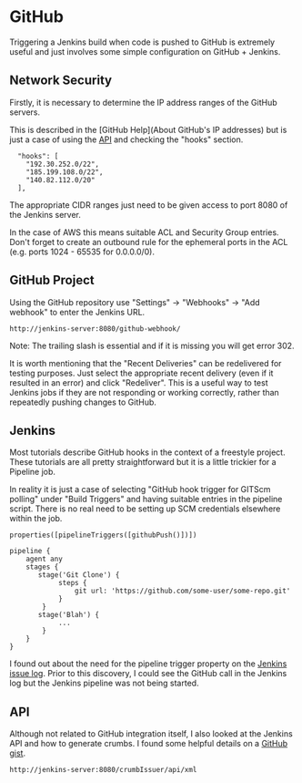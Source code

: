 # GitHub

Triggering a Jenkins build when code is pushed to GitHub is extremely useful and just involves some simple configuration on GitHub + Jenkins.



## Network Security

Firstly, it is necessary to determine the IP address ranges of the GitHub servers.

This is described in the [GitHub Help](About GitHub's IP addresses) but is just a case of using the [API](https://api.github.com/meta) and checking the "hooks" section.

```
  "hooks": [
    "192.30.252.0/22",
    "185.199.108.0/22",
    "140.82.112.0/20"
  ],
```

The appropriate CIDR ranges just need to be given access to port 8080 of the Jenkins server.

In the case of AWS this means suitable ACL and Security Group entries. Don't forget to create an outbound rule for the ephemeral ports in the ACL (e.g. ports 1024 - 65535 for 0.0.0.0/0).



## GitHub Project

Using the GitHub repository use "Settings" -> "Webhooks" -> "Add webhook" to enter the Jenkins URL.

```
http://jenkins-server:8080/github-webhook/
```

Note: The trailing slash is essential and if it is missing you will get error 302.

It is worth mentioning that the "Recent Deliveries" can be redelivered for testing purposes. Just select the appropriate recent delivery (even if it resulted in an error) and click "Redeliver". This is a useful way to test Jenkins jobs if they are not responding or working correctly, rather than repeatedly pushing changes to GitHub.



## Jenkins

Most tutorials describe GitHub hooks in the context of a freestyle project. These tutorials are all pretty straightforward but it is a little trickier for a Pipeline job.

In reality it is just a case of selecting "GitHub hook trigger for GITScm polling" under "Build Triggers" and having suitable entries in the pipeline script. There is no real need to be setting up SCM credentials elsewhere within the job.

```
properties([pipelineTriggers([githubPush()])])

pipeline {
    agent any
    stages {
       stage('Git Clone') {
            steps {
                git url: 'https://github.com/some-user/some-repo.git'
            }
        }
       stage('Blah') {
            ...
        }
    }
}
```

I found out about the need for the pipeline trigger property on the [Jenkins issue log](https://issues.jenkins-ci.org/browse/JENKINS-35132?focusedCommentId=294758&page=com.atlassian.jira.plugin.system.issuetabpanels:comment-tabpanel#comment-294758). Prior to this discovery, I could see the GitHub call in the Jenkins log but the Jenkins pipeline was not being started.




## API

Although not related to GitHub integration itself, I also looked at the Jenkins API and how to generate crumbs. I found some helpful details on a [GitHub gist](https://gist.github.com/dasgoll/455522f09cb963872f64e23bb58804b2).

```
http://jenkins-server:8080/crumbIssuer/api/xml
```

